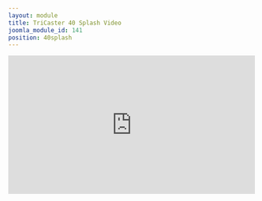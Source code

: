```yaml
---
layout: module
title: TriCaster 40 Splash Video
joomla_module_id: 141
position: 40splash
---
```

<iframe src="http://player.vimeo.com/video/47663168" width="500" height="281" frameborder="0" webkitallowfullscreen="" mozallowfullscreen="" allowfullscreen="true"></iframe>
